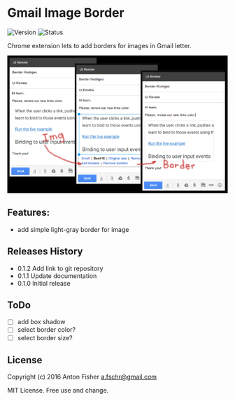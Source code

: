 # Gmail Image Border

![Version](https://img.shields.io/badge/version-0.1.2-green.svg)
![Status](https://img.shields.io/badge/status-beta-blue.svg)

Chrome extension lets to add borders for images in Gmail letter.

![Main function](/images/ext-screenshot-640-400.png)

## Features: 
* add simple light-gray border for image

## Releases History

* 0.1.2 Add link to git repository
* 0.1.1 Update documentation
* 0.1.0 Initial release

## ToDo
- [ ] add box shadow
- [ ] select border color?
- [ ] select border size?

## License
Copyright (c) 2016 Anton Fisher <a.fschr@gmail.com>

MIT License. Free use and change.